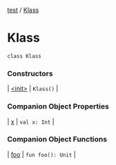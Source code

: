 [test](test/index) / [Klass](test/-klass/index)


# Klass

`class Klass`



### Constructors


| [&lt;init&gt;](test/-klass/-init-) | `Klass()` |


### Companion Object Properties


| [x](test/-klass/x) | `val x: Int` |


### Companion Object Functions


| [foo](test/-klass/foo) | `fun foo(): Unit` |

